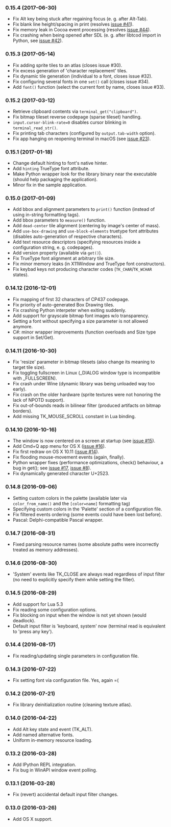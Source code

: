 ### 0.15.4 (2017-06-30)

- Fix Alt key being stuck after regaining focus (e. g. after Alt-Tab).
- Fix blank line height/spacing in print (resolves [issue #41](https://bitbucket.org/cfyzium/bearlibterminal/issues/41/terminal_print-ignores-font-spacing-for)). 
- Fix memory leak in Cocoa event processing (resolves [issue #44](https://bitbucket.org/cfyzium/bearlibterminal/issues/44/possible-memory-issue-with-terminalread)).
- Fix crashing when being opened after SDL (e. g. after libtcod import in Python, see [issue #42](https://bitbucket.org/cfyzium/bearlibterminal/issues/42/improved-error-handling-with-sdl-errors)).

### 0.15.3 (2017-05-14)

- Fix adding sprite tiles to an atlas (closes issue #30).
- Fix excess generation of 'character replacement' tiles.
- Fix dynamic tile generation (individual to a font, closes issue #32).
- Fix configuring several fonts in one `set()` call (closes issue #34).
- Add `font()` function (select the current font by name, closes issue #33).

### 0.15.2 (2017-03-12)

- Retrieve clipboard contents via `terminal_get("clipboard")`.
- Fix bitmap tileset reverse codepage (sparse tileset) handling.
- `input.cursor-blink-rate=0` disables cursor blinking in `terminal_read_str()`. 
- Fix printing tab characters (configured by `output.tab-width` option).
- Fix app hanging on reopening terminal in macOS (see [issue #23](https://bitbucket.org/cfyzium/bearlibterminal/issues/23/reopening-a-closed-terminal-hangs-forever)).

### 0.15.1 (2017-01-18)

- Change default hinting to font's native hinter.
- Add `hinting` TrueType font attribute.
- Make Python wrapper look for the library binary near the executable (should help packaging the application). 
- Minor fix in the sample application.

### 0.15.0 (2017-01-09)

- Add bbox and alignment parameters to `print()` function (instead of using in-string formatting tags).
- Add bbox parameters to `measure()` function.
- Add `dead-center` tile alignment (centering by image's center of mass).
- Add `use-box-drawing` and `use-block-elements` truetype font attributes (disables auto-generation of respective characters).
- Add text resource descriptors (specifying resources inside a configuration string, e. g. codepages).
- Add version property (available via `get()`).
- Fix TrueType font alignment at arbitrary tile size.
- Fix minor memory leaks (in X11Window and TrueType font constructors).
- Fix keybad keys not producing character codes (`TK_CHAR`/`TK_WCHAR` states).

### 0.14.12 (2016-12-01)

- Fix mapping of first 32 characters of CP437 codepage.
- Fix priority of auto-generated Box Drawing tiles.
- Fix crashing Python interpeter when exiting suddenly.
- Add support for grayscale bitmap font images w/o transparency.
- Setting a font without specifying a size parameter is not allowed anymore.
- C#: minor wrapper improvements (function overloads and Size type support in Set/Get).

### 0.14.11 (2016-10-30)

- Fix 'resize' parameter in bitmap tilesets (also change its meaning to target tile size).
- Fix toggling fullscreen in Linux (_DIALOG window type is incompatible with _FULLSCREEN).
- Fix crash under Wine (dynamic library was being unloaded way too early).
- Fix crash on the older hardware (sprite textures were not honoring the lack of NPOTD support).
- Fix out-of-bounds reads in bilinear filter (produced artifacts on bitmap borders).
- Add missing TK\_MOUSE\_SCROLL constant in Lua binding.

### 0.14.10 (2016-10-16)

- The window is now centered on a screen at startup (see [issue #15](https://bitbucket.org/cfyzium/bearlibterminal/issues/15/os-x-window-isnt-centered-in-the-screen)).
- Add Cmd+Q app menu for OS X ([issue #16](https://bitbucket.org/cfyzium/bearlibterminal/issues/16/os-x-command-q-doesnt-work)).
- Fix first redraw on OS X 10.11 ([issue #14](https://bitbucket.org/cfyzium/bearlibterminal/issues/14/loading-takes-a-long-time-and-cant-be)).
- Fix flooding mouse-movement events (again, finally).
- Python wrapper fixes (performance optimizations, check() behaviour, a bug in get(); see [issue #17](https://bitbucket.org/cfyzium/bearlibterminal/issues/17/python-optimizations), [issue #8](https://bitbucket.org/cfyzium/bearlibterminal/issues/8/check-bug-in-the-python-wrapper)).
- Fix dynamically generated character U+2523.

### 0.14.8 (2016-09-06)

- Setting custom colors in the palette (available later via `color_from_name()` and the `[color=name]` formatting tag)
- Specifying custom colors in the 'Palette' section of a configuration file.
- Fix filtered events ordering (some events could have been lost before).
- Pascal: Delphi-compatible Pascal wrapper.

### 0.14.7 (2016-08-31)

- Fixed parsing resource names (some absolute paths were incorrectly treated as memory addresses).

### 0.14.6 (2016-08-30)

- 'System' events like TK_CLOSE are always read regardless of input filter (no need to explicitly specify them while setting the filter).

### 0.14.5 (2016-08-29)

- Add support for Lua 5.3
- Fix reading some configuration options.
- Fix blocking on input when the window is not yet shown (would deadlock).
- Default input filter is 'keyboard, system' now (terminal read is equivalent to 'press any key').

### 0.14.4 (2016-08-17)

- Fix reading/updating single parameters in configuration file.

### 0.14.3 (2016-07-22)

- Fix setting font via configuration file. Yes, again =(

### 0.14.2 (2016-07-21)

- Fix library deinitialization routine (cleaning texture atlas).

### 0.14.0 (2016-04-22)

- Add Alt key state and event (TK_ALT).
- Add named alternative fonts.
- Uniform in-memory resource loading.

### 0.13.2 (2016-03-28)

- Add IPython REPL integration.
- Fix bug in WinAPI window event polling.

### 0.13.1 (2016-03-28)

- Fix (revert) accidental default input filter changes.

### 0.13.0 (2016-03-26)

- Add OS X support.
